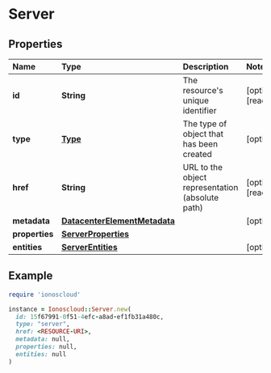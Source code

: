 # Server

## Properties

| Name | Type | Description | Notes |
| :--- | :--- | :--- | :--- |
| **id** | **String** | The resource's unique identifier | \[optional\]\[readonly\] |
| **type** | [**Type**](type.md) | The type of object that has been created | \[optional\] |
| **href** | **String** | URL to the object representation \(absolute path\) | \[optional\]\[readonly\] |
| **metadata** | [**DatacenterElementMetadata**](datacenterelementmetadata.md) |  | \[optional\] |
| **properties** | [**ServerProperties**](serverproperties.md) |  |  |
| **entities** | [**ServerEntities**](serverentities.md) |  | \[optional\] |

## Example

```ruby
require 'ionoscloud'

instance = Ionoscloud::Server.new(
  id: 15f67991-0f51-4efc-a8ad-ef1fb31a480c,
  type: "server",
  href: <RESOURCE-URI>,
  metadata: null,
  properties: null,
  entities: null
)
```

